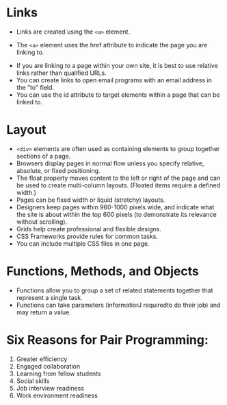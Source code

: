 # Links
* Links are created using the `<a>` element.
+ The `<a>` element uses the href attribute to indicate the page you are linking to.
- If you are linking to a page within your own site, it is best to use relative links rather than qualified URLs.
- You can create links to open email programs with an email address in the "to" field.
- You can use the id attribute to target elements within a page that can be linked to.

# Layout

- `<div>` elements are often used as containing elements to group together sections of a page.
- Browsers display pages in normal flow unless you
specify relative, absolute, or fixed positioning.
- The float property moves content to the left or right of the page and can be used to create multi-column layouts. (Floated items require a defined width.)
- Pages can be fixed width or liquid (stretchy) layouts.
- Designers keep pages within 960-1000 pixels wide,
and indicate what the site is about within the top 600 pixels (to demonstrate its relevance without scrolling).
- Grids help create professional and flexible designs.
- CSS Frameworks provide rules for common tasks.
- You can include multiple CSS files in one page.

# Functions, Methods, and Objects

- Functions allow you to group a set of related
statements together that represent a single task.
- Functions can take parameters (informatiorJ requiredto do their job) and may return a value. 

# Six Reasons for Pair Programming:
1. Greater efficiency
2. Engaged collaboration
3. Learning from fellow students
4. Social skills
5. Job interview readiness
6. Work environment readiness